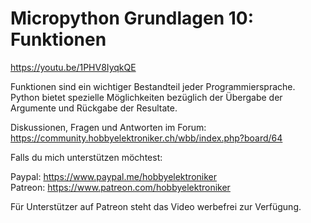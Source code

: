 # Micropython Grundlagen 10: Funktionen
 
https://youtu.be/1PHV8IyqkQE

Funktionen sind ein wichtiger Bestandteil jeder Programmiersprache. Python bietet spezielle Möglichkeiten bezüglich der Übergabe der Argumente und Rückgabe der Resultate.

Diskussionen, Fragen und Antworten im Forum: https://community.hobbyelektroniker.ch/wbb/index.php?board/64

Falls du mich unterstützen möchtest:

Paypal: https://www.paypal.me/hobbyelektroniker<br>
Patreon: https://www.patreon.com/hobbyelektroniker

Für Unterstützer auf Patreon steht das Video werbefrei zur Verfügung.



